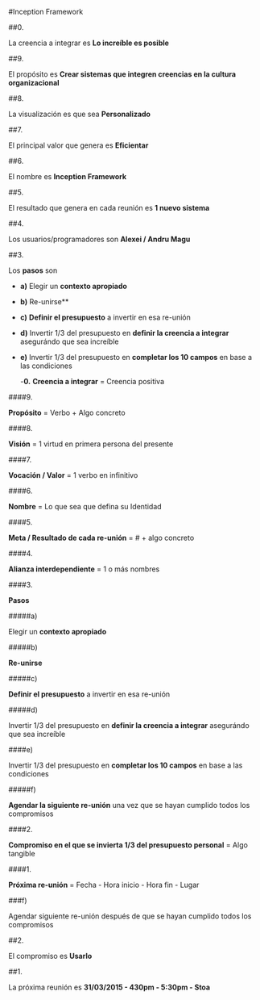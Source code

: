 #Inception Framework

##0. 

La creencia a integrar es **Lo increíble es posible**

##9. 

El propósito es **Crear sistemas que integren creencias en la cultura organizacional**
  
##8. 

La visualización es que sea **Personalizado**
  
##7. 

El principal valor que genera es **Eficientar**

##6. 

El nombre es **Inception Framework**
  
##5. 

El resultado que genera en cada reunión es **1 nuevo sistema**
  
##4. 

Los usuarios/programadores son **Alexei / Andru Magu**
  
##3. 

Los **pasos** son	

- **a)** Elegir un **contexto apropiado**

- **b)** Re-unirse**

- **c)** **Definir el presupuesto** a invertir en esa re-unión

- **d)** Invertir 1/3 del presupuesto en **definir la creencia a integrar** asegurándo que sea increíble
  
- **e)** Invertir 1/3 del presupuesto en **completar los 10 campos** en base a las condiciones
  
  -**0.** **Creencia a integrar** = Creencia positiva
    
####9. 

**Propósito** = Verbo + Algo concreto
    
####8. 

**Visión** = 1 virtud en primera persona del presente
    
####7. 

**Vocación / Valor** = 1 verbo en infinitivo
    
####6. 

**Nombre** = Lo que sea que defina su Identidad
    
####5. 

**Meta / Resultado de cada re-unión** = # + algo concreto
    
####4. 

**Alianza interdependiente** = 1 o más nombres
    
####3. 

**Pasos**
    
#####a) 

Elegir un **contexto apropiado**
      
#####b) 

**Re-unirse**
      
#####c) 

**Definir el presupuesto** a invertir en esa re-unión
      
#####d) 

Invertir 1/3 del presupuesto en **definir la creencia a integrar** asegurándo que sea increíble
      
####e) 

Invertir 1/3 del presupuesto en **completar los 10 campos** en base a las condiciones
      
#####f) 

**Agendar la siguiente re-unión** una vez que se hayan cumplido todos los compromisos
      
####2.

**Compromiso en el que se invierta 1/3 del presupuesto personal** = Algo tangible
    
####1. 

**Próxima re-unión** = Fecha - Hora inicio - Hora fin - Lugar

###f) 

Agendar siguiente re-unión después de que se hayan cumplido todos los compromisos

##2. 

El compromiso es **Usarlo**

##1.

La próxima reunión es **31/03/2015 - 430pm - 5:30pm - Stoa**
